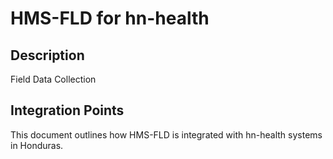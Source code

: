 # HMS-FLD for hn-health

## Description

Field Data Collection

## Integration Points

This document outlines how HMS-FLD is integrated with hn-health systems in Honduras.
